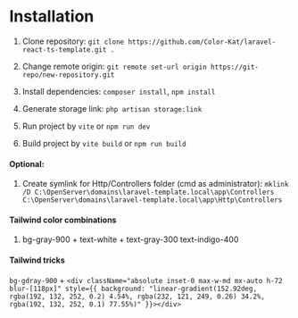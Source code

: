 # Installation
1. Clone repository:
`git clone https://github.com/Color-Kat/laravel-react-ts-template.git .`

2. Change remote origin:
`git remote set-url origin https://git-repo/new-repository.git`

3. Install dependencies:
`composer install`, `npm install`

4. Generate storage link: `php artisan storage:link`

5. Run project by `vite` or `npm run dev`

6. Build project by `vite build` or `npm run build`

#### Optional:
1. Create symlink for Http/Controllers folder (cmd as administrator):
`mklink /D C:\OpenServer\domains\laravel-template.local\app\Controllers C:\OpenServer\domains\laravel-template.local\app\Http\Controllers`

#### Tailwind color combinations
1. bg-gray-900 + text-white + text-gray-300 text-indigo-400 

#### Tailwind tricks
`bg-gdray-900` + `<div className="absolute inset-0 max-w-md mx-auto h-72 blur-[118px]" style={{ background: "linear-gradient(152.92deg, rgba(192, 132, 252, 0.2) 4.54%, rgba(232, 121, 249, 0.26) 34.2%, rgba(192, 132, 252, 0.1) 77.55%)" }}></div>`

